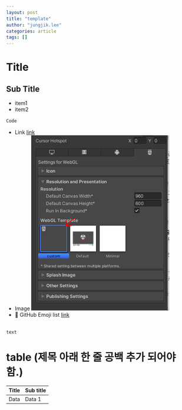 ```yaml
---
layout: post
title: "template"
author: "jungjik.lee"
categories: article
tags: []
---
```


# Title

## Sub Title
- item1
- item2

~~~C#
Code
~~~

- Link [link](https://www.naver.com)
- Image ![hand](../assets/img/webgl.PNG)
- :link: GitHub Emoji list [link](https://gist.github.com/rxaviers/7360908)
<pre><code>
text
</code></pre>

# table (제목 아래 한 줄 공백 추가 되어야 함.)

| Title | Sub title |
| ---- | ---- |
| Data | Data 1 |
